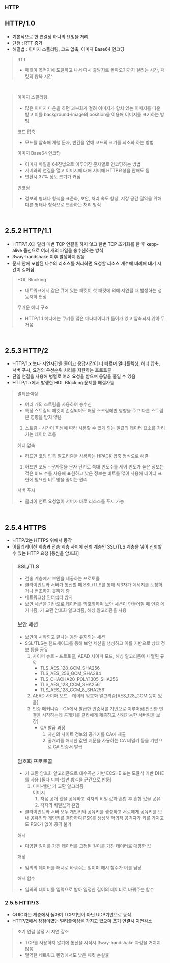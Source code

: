 ### HTTP

## HTTP/1.0
- 기본적으로 한 연결당 하나의 요청을 처리
- 단점 : RTT 증가
- 해결법 : 이미지 스플리팅, 코드 압축, 이미지 Base64 인코딩

> RTT
> - 패킷이 목적지에 도달하고 나서 다시 출발지로 돌아오기까지 걸리는 시간, 패킷의 왕복 시간

<br>

> 이미지 스필리팅
> - 많은 이미지 다운을 하면 과부화가 걸려 이미지가 합처 있는 이미지를 다운 받고 이를 background-image의 position을 이용해 이미지를 표기하는 방법
> 
> 코드 압축
> - 모드를 압축해 개행 문자, 빈칸을 없애 코드의 크기를 최소화 하는 방법
> 
> 이미지 Base64 인코딩
> - 이미지 파일을 64진법으로 이루어진 문자열로 인코딩하는 방법
> - 서버와의 연결을 열고 이미지에 대해 서버에 HTTP요청을 안해도 됨
> - 변환시 37% 정도 크기가 커짐
> 
> 인코딩
> - 정보의 형태나 형식을 표준화, 보안, 처리 속도 향상, 저장 공간 절약을 위해 다른 형태나 형식으로 변환하는 처리 방식

<br>

## 2.5.2 HTTP/1.1
- HTTP/1.0과 달리 매번 TCP 연결을 하지 않고 한번 TCP 초기화를 한 후 kepp-alive 옵션으로 여러 개의 파일을 송수신하는 방식
- 3way-handshake 이후 발생하지 않음
- 문서 안에 포함된 다수의 리소스를 처리하면 요청할 리소스 개수에 비례해 대기 시간이 길어짐

> HOL Blocking
> - 네트워크에서 같은 큐에 있는 패킷이 첫 패킷에 의해 지연될 때 발생하는 성능저하 현상
> 
> 무거운 헤더 구조
> - HTTP/1.1 헤더에는 쿠키등 많은 메타데이터가 들어가 있고 압축되지 않아 무거움

<br>

## 2.5.3 HTTP/2
- HTTP/1.x 보다 지연시간을 줄이고 응답시간이 더 빠르며 멀티플렉싱, 헤더 압축, 서버 푸시, 요청의 우선순위 처리를 지원하는 프로토콜
- 단일 연결을 사용해 병렬로 여러 요청을 받으며 응답을 줄일 수 있음
- HTTP/1.x에서 발생한 HOL Blocking 문제를 해결가능

> 멀티플렉싱
> - 여러 개의 스트림을 사용하여 송수신
> - 특정 스트림의 패킷이 손실되어도 해당 스크림에만 영향을 주고 다른 스트림은 영향을 받지 않음
> 
> 1) 스트림 - 시간이 지남에 따라 사용할 수 있게 되는 일련의 데이터 요소를 가리키는 데이터 흐름
> 
> 헤더 압축
> - 허프만 코딩 압축 알고리즘을 사용하는 HPACK 압축 형식으로 해결
> 
> 1) 허프만 코딩 - 문자열을 문자 단위로 쪽대 빈도수를 세어 빈도가 높은 정보는 적은 비드 수를 사용해 표현하고 낮은 정보는 비트를 많이 사용해 데이터 표현에 필요한 비트양을 줄이는 원리
> 
> 서버 푸시
> - 클라이 언트 요청없이 서버가 바로 리소스를 푸시 가능

<br>

## 2.5.4 HTTPS
- HTTP/2는 HTTPS 위에서 동작
- 어플리케이션 계층과 전송 계층 사이에 신뢰 계층인 SSL/TLS 계층을 넣어 신뢰할 수 있는 HTTP 요청 [통신을 암호화]

> ### SSL/TLS
> - 전송 계층에서 보안을 제공하는 프로토콜
> - 클라이언트와 서버가 통신할 때 SSL/TLS를 통해 제3자가 메세지를 도청하거나 변조하지 못하게 함
> - 네트워크상 인터셉터 방지
> - 보안 세션을 기반으로 데이터를 암호화하며 보안 세션이 만들어질 때 인증 메커니즘, 키 교환 암호화 알고리즘, 해싱 알고리즘을 사용
> 
> ### 보안 세션
> - 보안이 시작되고 끝나는 동안 유지되는 세션
> - SSL/TLS는 핸드세이크를 통해 보안 세션을 생성하고 이를 기반으로 상태 정보 등을 공유
>   1) 사이퍼 슈트 - 프로토콜, AEAD 사이퍼 모드, 해싱 알고리즘이 나열된 규약
>       - TLS_AES_128_GCM_SHA256
>       - TLS_AES_256_GCM_SHA384
>       - TLS_CHACHA20_POLY1305_SHA256
>       - TLS_AES_128_CCM_SHA256
>       - TLS_AES_128_CCM_8_SHA256
>   2) AEAD 사이퍼 모드 - 데이터 암호화 알고리즘[AES_128_GCM 등이 있음]
>   3) 인증 메커니즘 - CA에서 발급한 인증서를 기반으로 이루어짐[안전한 연결을 시작하는데 공개키를 클라에게 제종하고 신뢰가능한 서버림을 보장]
>      - CA 발급 과정
>        1) 자신의 사이트 정보와 공개키를 CA에 제출
>        2) 공개키를 해시한 값인 지문을 사용하는 CA 비밀키 등을 기반으로 CA 인증서 발급
> 
> ### 암호화 프로토콜
> - 키 교환 암호화 알고리즘으로 대수곡선 기반 ECSHE 또는 모듈식 기반 DHE를 사용 [둘다 디피-헬만 방식을 근간으로 만듦]
>   1) 디피-헬만 키 교환 알고리즘 <br>
>      이미지
>      1) 처음 공개 갮을 공유하고 각자의 비밀 값과 혼합 후 혼합 값을 공유
>      2) 각자의 비밀값과 혼합
> - 클라이언트와 서버 모두 개인키와 공유키를 생성하고 서로에게 공유키를 보내 공유키와 개인키를 결합하여 PSK를 생성해 악의적 공격자가 키를 가지고도 PSK가 없어 공격 불가
> 
> 해시 
> - 다양한 길이를 가진 데이터를 고정된 길이를 가진 데이터로 매핑한 값
> 
> 해싱
> - 임의의 데이터를 해시로 바꿔주는 일이며 해시 함수가 이를 담당
> 
> 해시 함수
> - 임의의 데이터를 입력으로 받아 일정한 길이의 데이터로 바꿔주는 함수

### 2.5.5 HTTP/3
- QUIC라는 계층에서 돌아며 TCP기반이 아닌 UDP기반으로 동작
- HTTP/2에서 장점이였던 멀티플렉싱을 가지고 있으며 초기 연결시 지연감소

> 초기 연결 설정 시 지연 감소
> - TCP를 사용하지 않기에 통신을 시작시 3way-handshake 과정을 거치지 않음
> - 열역한 네트워크 환경에서도 낮은 패킷 손실률